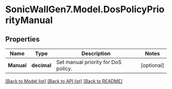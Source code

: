 # SonicWallGen7.Model.DosPolicyPriorityManual

## Properties

Name | Type | Description | Notes
------------ | ------------- | ------------- | -------------
**Manual** | **decimal** | Set manual priority for DoS policy. | [optional] 

[[Back to Model list]](../README.md#documentation-for-models) [[Back to API list]](../README.md#documentation-for-api-endpoints) [[Back to README]](../README.md)

